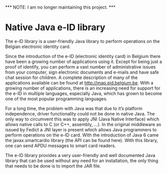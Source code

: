 *** NOTE: I am no longer maintaining this project. *** 

# Native Java e-ID library

The e-ID library is a user-friendly Java library to perform operations on the Belgian electronic identity card.

Since the introduction of the e-ID (electronic identity card) in Belgium there have been a growing number of applications using it. Except for being just a proof of identify, you can perform a vast number of administrative issues from your computer, sign electronic documents and e-mails and have safe chat session for children. A complete description of many of the applications available can be found at http://map.eid.belgium.be. With a growing number of applications, there is an increasing need for support for the e-ID in multiple languages, especially Java, which has grown to become one of the most popular programming languages.

For a long time, the problem with Java was that due to it’s platform independence, driver functionality could not be done in native Java. The only way to circumvent this was to apply JNI (Java Native Interface) which allows native calls to C (or C++, assembly, …). In the original middleware as issued by Fedict a JNI layer is present which allows Java programmers to perform operations on the e-ID card. With the introduction of Java 6 came the javax.smartcardio library (the API can be found here). With this library, one can send APDU messages to smart card readers.

The e-ID library provides a very user-friendly and well documented Java library that can be used without any need for an installation, the only thing that needs to be done is to import the JAR file.
